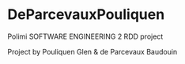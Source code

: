 # DeParcevauxPouliquen
Polimi SOFTWARE ENGINEERING 2 RDD project

Project by Pouliquen Glen & de Parcevaux Baudouin
